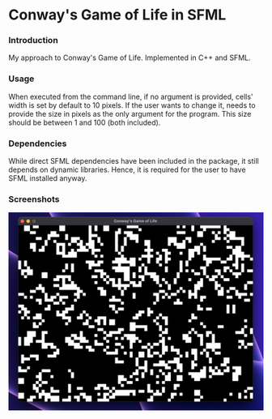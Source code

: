 # Conway's Game of Life in SFML

### Introduction
My approach to Conway's Game of Life. Implemented in C++ and SFML.

### Usage
When executed from the command line, if no argument is provided, cells' width is set by default to 10 pixels. If the user wants to change it, needs to provide the size in pixels as the only argument for the program. This size should be between 1 and 100 (both included).

### Dependencies
While direct SFML dependencies have been included in the package, it still depends on dynamic libraries. Hence, it is required for the user to have SFML installed anyway.

### Screenshots
![image](https://github.com/arnauJutglar/GameOfLife/blob/main/Resources/Screenshots/screenshot1.png)

